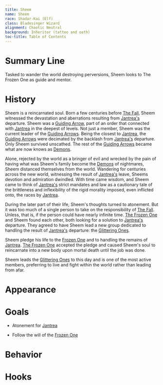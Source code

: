 ```yaml
---
title: Sheem
name: Sheem
race: Shadar-Kai (Elf)
class: Bladesinger Wizard
alignment: Chaotic Neutral
background: Inheritor (tattoo and oath)
toc-title: Table of Contents
---
```


# Summary Line

Tasked to wander the world destroying perversions, Sheem looks to The Frozen One as guide and mentor.

# History

Sheem is a reincarnated soul. Born a few centuries before [The Fall](../setting-world/world.md), Sheem witnessed the devastation and aberrations resulting from [Jantrea's](../setting-world/celestials.md) departure. Sheem was a [Guiding Arrow](), part of an order that connected with [Jantrea](../setting-world/celestials.d) in the deepest of levels. Not just a member, Sheem was the current leader of the [Guiding Arrows](). Being the closest to [Jantrea](../setting-world/celestials.md), the [Guiding Arrows]() were decimated by the backlash from [Jantrea's](../setting-world/celestials.md) departure. Only Sheem survived unscathed. The rest of the [Guiding Arrows]() became what are now knows as [Demons](../setting-world/demons.md).

Alone, rejected by the world as a bringer of evil and wrecked by the pain of having what was Sheem's family become the [Demons](../setting-world/demons.md) of nightmares, Sheem distanced themselves from the world. Wandering for centuries across the new world, witnessing the result of [Jantrea's](../setting-world/celestials.md) leave, Sheems devotion and admiration dwindled. With time came wisdom, and Sheem came to think of [Jantrea's](../setting-world/celestials.md) strict mandates and law as a cautionary tale of the brittleness and inflexibility of the rigid morality imposed, even inflicted onto, the races by [Jantrea](../setting-world/celestials.md). 

During the later part of their life, Sheem's thoughts turned to atonement. But it was too much of a single person to take on the responsibility of [The Fall](../setting-world/world.md). Unless, that is, if the person could have nearly infinite time. [The Frozen One](../setting-world/celestials.md) and Sheem found each other, both looking for a solution to [Jantrea's](../setting-world/celestials.md) departure. They agreed to have Sheem lead a new group dedicated to handling the result of [Jantrea's](../setting-world/celestials.md) departure: the [Glittering Ones](../setting-world/the-froze-one.md). 

Sheem pledge his life to the [Frozen One](../setting-world/the-froze-one.md) and to handling the remains of [Jantrea](../setting-world/celestials.md). [The Frozen One](../setting-world/the-froze-one.md) accepted the pledge and caused Sheem's soul to reincarnate into a new body upon mortal death until the job was done.

Sheem leads the [Glittering Ones](../setting-world/the-froze-one.md) to this day and is one of the most active members, preferring to live and fight within the world rather than leading from afar.

# Appearance

# Goals

- Atonement for [Jantrea](../setting-world/celestials.md)

- Follow the will of the [Frozen One](../setting-world/the-froze-one.md)

# Behavior

# Hooks


